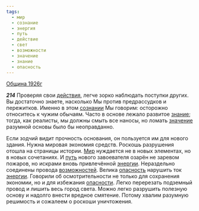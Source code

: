 ```yaml
---
tags:
  - мир
  - сознание
  - энергия
  - путь
  - действие
  - свет
  - возможности
  - значение
  - знание
  - опасность
---
```


[Община 1926г](https://127.0.0.1:4002/agni/1926)

___214___
Проверяя свои [действия](../../../tags/#действие), легче зорко наблюдать поступки других. Вы достаточно знаете, насколько Мы против предрассудков и пережитков. Именно в этом [сознании](../../../tags/#сознание) Мы говорим: осторожно относитесь к чужим обычаям. Часто в основе лежало развитое [знание](../../../tags/#знание); тогда, как реалисты, мы должны смыть все наносы, но ломать [значение](../../../tags/#значение) разумной основы было бы неоправданно.   

Если зодчий видит прочность основания, он пользуется им для нового здания. Нужна мировая экономия средств. Роскошь разрушения отошла на страницы истории. [Мир](../../../tags/#мир) нуждается не в новых элементах, но в новых сочетаниях. И [путь](../../../tags/#путь) нового завоевателя озарён не заревом пожаров, но искрами вновь привлечённой [энергии](../../../tags/#энергия). Нераздельно соединены провода [возможностей](../../../tags/#возможности). Велика [опасность](../../../tags/#опасность) нарушить ток [энергии](../../../tags/#энергия). Говорили об осмотрительности не только для сохранения экономии, но и для избежания [опасности](../../../tags/#опасность). Легко перерезать подземный провод и лишить весь город света. Можно легко разрушить полезную основу и надолго внести вредное смятение. Потому хвалим разумную решимость и сожалеем о роскоши уничтожения.   


